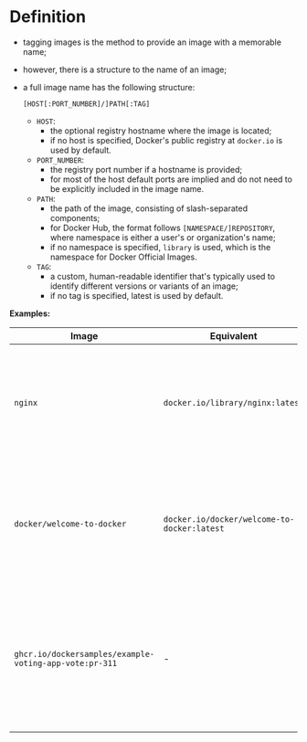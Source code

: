 # Definition

- tagging images is the method to provide an image with a memorable name;
- however, there is a structure to the name of an image;
- a full image name has the following structure:

    ```text
    [HOST[:PORT_NUMBER]/]PATH[:TAG]
    ```

    - `HOST`: 
      - the optional registry hostname where the image is located;
      - if no host is specified, Docker's public registry at `docker.io` is used by default.
    - `PORT_NUMBER`: 
      - the registry port number if a hostname is provided;
      - for most of the host default ports are implied and do not need to be explicitly included in the image name.
    - `PATH`: 
      - the path of the image, consisting of slash-separated components;
      - for Docker Hub, the format follows `[NAMESPACE/]REPOSITORY`, where namespace is either a user's or organization's name;
      - if no namespace is specified, `library` is used, which is the namespace for Docker Official Images.
    - `TAG`: 
      - a custom, human-readable identifier that's typically used to identify different versions or variants of an image;
      - if no tag is specified, latest is used by default.

**Examples:**

| Image                                                  | Equivalent                                  | Description                                                                                                                                       |
|--------------------------------------------------------|---------------------------------------------|---------------------------------------------------------------------------------------------------------------------------------------------------|
| `nginx`                                                | `docker.io/library/nginx:latest`            | pulls an image from the `docker.io` registry, the library namespace, the `nginx` repository, and the `latest` tag.                                |
| `docker/welcome-to-docker`                             | `docker.io/docker/welcome-to-docker:latest` | pulls an image from the `docker.io` registry, the `docker` namespace, the `welcome-to-docker` repository, and the `latest` tag.                   |
| `ghcr.io/dockersamples/example-voting-app-vote:pr-311` | -                                           | pulls an image from the GitHub Container Registry, the `dockersamples` namespace, the `example-voting-app-vote` repository, and the `pr-311` tag. |
